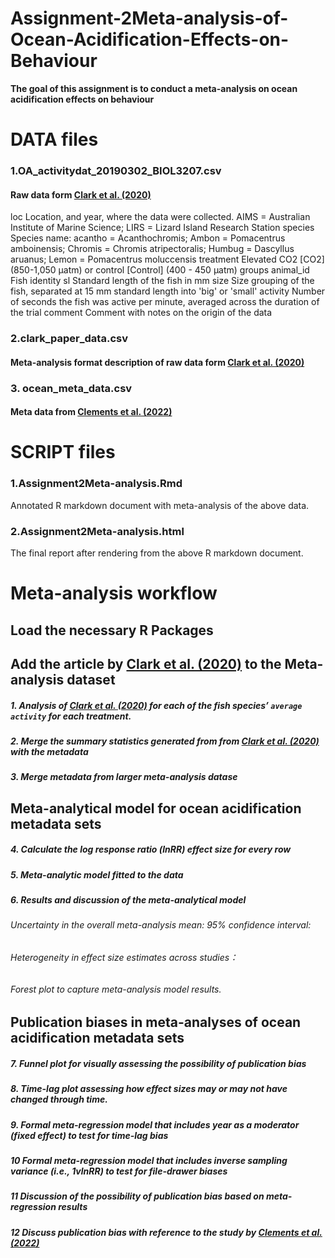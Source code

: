 # Assignment-2Meta-analysis-of-Ocean-Acidification-Effects-on-Behaviour
**The goal of this assignment is to conduct a meta-analysis on ocean acidification effects on behaviour**


# DATA files

### 1.OA_activitydat_20190302_BIOL3207.csv
#### Raw data form [Clark et al. (2020)](https://doi.org/10.1038/s41586-019-1903-y)
loc Location, and year, where the data were collected. AIMS = Australian Institute of Marine Science; LIRS = Lizard Island Research Station species Species name: acantho = Acanthochromis; Ambon = Pomacentrus amboinensis; Chromis = Chromis atripectoralis; Humbug = Dascyllus aruanus; Lemon = Pomacentrus moluccensis treatment Elevated CO2 [CO2] (850-1,050 µatm) or control [Control] (400 - 450 µatm) groups animal_id Fish identity sl Standard length of the fish in mm size Size grouping of the fish, separated at 15 mm standard length into 'big' or 'small' activity Number of seconds the fish was active per minute, averaged across the duration of the trial comment Comment with notes on the origin of the data
### 2.clark_paper_data.csv
#### Meta-analysis format description of raw data form [Clark et al. (2020)](https://doi.org/10.1038/s41586-019-1903-y)
### 3. ocean_meta_data.csv
#### Meta data from [Clements et al. (2022)](https://doi.org/10.1371/journal.pbio.3001511)

# SCRIPT files

### 1.Assignment2Meta-analysis.Rmd
Annotated R markdown document with meta-analysis of the above data.

### 2.Assignment2Meta-analysis.html
The final report after rendering from the above R markdown document.

# Meta-analysis workflow

## **Load the necessary R Packages**

## **Add the article by [Clark et al. (2020)](https://doi.org/10.1038/s41586-019-1903-y) to the Meta-analysis dataset**

##### 1. Analysis of [Clark et al. (2020)](https://doi.org/10.1038/s41586-019-1903-y) for each of the fish species’ `average activity` for each treatment.

##### 2. Merge the summary statistics generated from from [Clark et al. (2020)](https://doi.org/10.1038/s41586-019-1903-y) with the metadata

##### 3. Merge metadata from larger meta-analysis datase

## **Meta-analytical model for ocean acidification metadata sets**

##### 4. Calculate the log response ratio (lnRR) effect size for every row

##### 5. Meta-analytic model fitted to the data

##### 6. Results and discussion of the meta-analytical model

###### Uncertainty in the overall meta-analysis mean: 95% confidence interval:

###### Heterogeneity in effect size estimates across studies：

###### Forest plot to capture meta-analysis model results.

## **Publication biases in meta-analyses of ocean acidification metadata sets**

##### 7. Funnel plot for visually assessing the possibility of publication bias  

##### 8. Time-lag plot assessing how effect sizes may or may not have changed through time.

##### 9. Formal meta-regression model that includes year as a moderator (fixed effect) to test for time-lag bias

##### 10 Formal meta-regression model that includes inverse sampling variance (i.e., 1vlnRR) to test for file-drawer biases

##### 11 Discussion of the possibility of publication bias based on meta-regression results

##### 12 Discuss publication bias with reference to the study by [Clements et al. (2022)](https://doi.org/10.1371/journal.pbio.3001511) 




